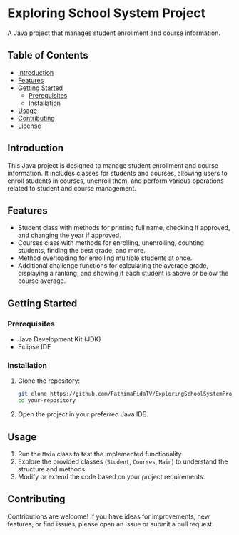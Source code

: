 # Exploring School System Project

A Java project that manages student enrollment and course information.

## Table of Contents
- [Introduction](#introduction)
- [Features](#features)
- [Getting Started](#getting-started)
  - [Prerequisites](#prerequisites)
  - [Installation](#installation)
- [Usage](#usage)
- [Contributing](#contributing)
- [License](#license)

## Introduction

This Java project is designed to manage student enrollment and course information. It includes classes for students and courses, allowing users to enroll students in courses, unenroll them, and perform various operations related to student and course management.

## Features

- Student class with methods for printing full name, checking if approved, and changing the year if approved.
- Courses class with methods for enrolling, unenrolling, counting students, finding the best grade, and more.
- Method overloading for enrolling multiple students at once.
- Additional challenge functions for calculating the average grade, displaying a ranking, and showing if each student is above or below the course average.

## Getting Started

### Prerequisites

- Java Development Kit (JDK)
- Eclipse IDE

### Installation

1. Clone the repository:

    ```bash
    git clone https://github.com/FathimaFidaTV/ExploringSchoolSystemProject.git
    cd your-repository
    ```

2. Open the project in your preferred Java IDE.

## Usage

1. Run the `Main` class to test the implemented functionality.
2. Explore the provided classes (`Student`, `Courses`, `Main`) to understand the structure and methods.
3. Modify or extend the code based on your project requirements.

## Contributing

Contributions are welcome! If you have ideas for improvements, new features, or find issues, please open an issue or submit a pull request.
